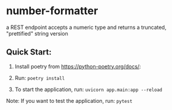# number-formatter
a REST endpoint accepts a numeric type and returns a truncated, "prettified" string version

## Quick Start:

1. Install poetry from https://python-poetry.org/docs/:
   
2. Run: `poetry install`
3. To start the application, run: `uvicorn app.main:app --reload`

Note: If you want to test the application, run: `pytest`